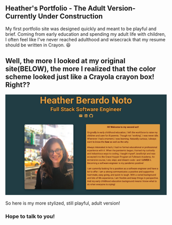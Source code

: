 ## Heather's Portfolio - The Adult Version- Currently Under Construction

My first portfolio site was designed quickly and meant to be playful and brief. Coming from early education and spending my adult life with children, I often feel like I've never reached adulthood and wisecrack that my resume should be written in Crayon. :laughing:

## Well, the more I looked at my original site(BELOW), the more I realized that the color scheme looked just like a Crayola crayon box! Right??

![original portfolio site](src/images/firstPage.png)

So here is my more stylized, still playful, adult version!

### Hope to talk to you!
